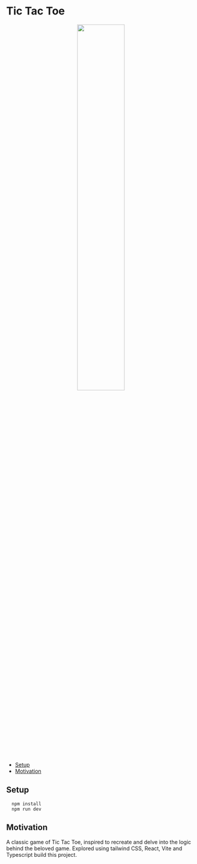 # Tic Tac Toe

[<p align="center"><img src="" width="50%"><p>](https://polite-flan-dd06a0.netlify.app/)
    
- [Setup](#setup)
- [Motivation](#motivation)
  
## Setup
```
  npm install
  npm run dev
```

## Motivation
  A classic game of Tic Tac Toe, inspired to recreate and delve into the logic behind the beloved game. Explored using tailwind CSS, React, Vite and Typescript build this project.
